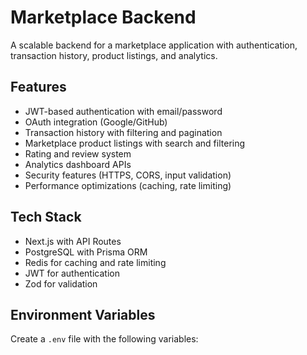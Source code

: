 # Marketplace Backend

A scalable backend for a marketplace application with authentication, transaction history, product listings, and analytics.

## Features

- JWT-based authentication with email/password
- OAuth integration (Google/GitHub)
- Transaction history with filtering and pagination
- Marketplace product listings with search and filtering
- Rating and review system
- Analytics dashboard APIs
- Security features (HTTPS, CORS, input validation)
- Performance optimizations (caching, rate limiting)

## Tech Stack

- Next.js with API Routes
- PostgreSQL with Prisma ORM
- Redis for caching and rate limiting
- JWT for authentication
- Zod for validation

## Environment Variables

Create a `.env` file with the following variables:

